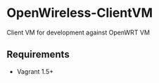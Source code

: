 OpenWireless-ClientVM
=====================

Client VM for development against OpenWRT VM

Requirements
------------

* Vagrant 1.5+
